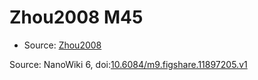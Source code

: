 <a name="material" />

# Zhou2008 M45
<script type="application/ld+json">
  {
    "@context": "https://schema.org/",
    "@type": "ChemicalSubstance",
    "@id": "https://egonw.github.io/nanowiki/nanowiki257.html#material",
    "http://purl.org/dc/terms/conformsTo":
      {
        "@type": "CreativeWork",
        "@id": "https://bioschemas.org/profiles/ChemicalSubstance/0.4-RELEASE/"
      },
    "identfier": "257",
    "name": "Zhou2008 M45",
    "url": "https://egonw.github.io/nanowiki/nanowiki257.html#material",
    "sameAs": "http://127.0.0.1/mediawiki/index.php/Special:URIResolver/Zhou2008_M45"
  }
</script>


* Source: [Zhou2008](Zhou2008.md)


Source: NanoWiki 6, doi:[10.6084/m9.figshare.11897205.v1](https://doi.org/10.6084/m9.figshare.11897205.v1)

